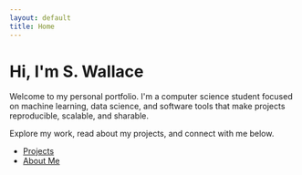 ```yaml
---
layout: default
title: Home
---
```


# Hi, I'm S. Wallace

Welcome to my personal portfolio. I'm a computer science student focused on machine learning, data science, and software tools that make projects reproducible, scalable, and sharable.

Explore my work, read about my projects, and connect with me below.

- [Projects](projects.md)
- [About Me](about.md)
